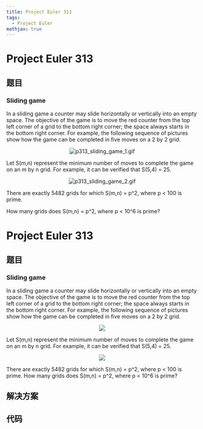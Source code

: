 ```yaml
---
title: Project Euler 313
tags:
  - Project Euler
mathjax: true
---
```

<escape><!-- more --></escape>
    
# Project Euler 313
## 题目
### Sliding game

In a sliding game a counter may slide horizontally or vertically into an empty space. The objective of the game is to move the red counter from the top left corner of a grid to the bottom right corner; the space always starts in the bottom right corner. For example, the following sequence of pictures show how the game can be completed in five moves on a 2 by 2 grid.

<div align="center"><img src="project/images/p313_sliding_game_1.gif" alt="p313_sliding_game_1.gif" /></div>

Let S(m,n) represent the minimum number of moves to complete the game on an m by n grid. For example, it can be verified that S(5,4) = 25.

<div align="center"><img src="project/images/p313_sliding_game_2.gif" alt="p313_sliding_game_2.gif" /></div>

There are exactly 5482 grids for which S(m,n) = p^2, where p < 100 is prime.

How many grids does S(m,n) = p^2, where p < 10^6 is prime?


# Project Euler 313
## 题目
### Sliding game

In a sliding game a counter may slide horizontally or vertically into an empty space. The objective of the game is to move the red counter from the top left corner of a grid to the bottom right corner; the space always starts in the bottom right corner. For example, the following sequence of pictures show how the game can be completed in five moves on a 2 by 2 grid.
<center><img src="https://projecteuler.net/project/images/p313_sliding_game_1.gif"></center>

Let S(m,n) represent the minimum number of moves to complete the game on an m by n grid. For example, it can be verified that S(5,4) = 25.
<center><img src="https://projecteuler.net/project/images/p313_sliding_game_2.gif"></center>

There are exactly 5482 grids for which S(m,n) = p^2, where p < 100 is prime.
How many grids does S(m,n) = p^2, where p < 10^6 is prime?


## 解决方案


## 代码


